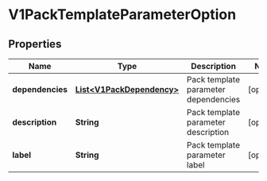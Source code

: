 # V1PackTemplateParameterOption

## Properties
Name | Type | Description | Notes
------------ | ------------- | ------------- | -------------
**dependencies** | [**List&lt;V1PackDependency&gt;**](V1PackDependency.md) | Pack template parameter dependencies |  [optional]
**description** | **String** | Pack template parameter description |  [optional]
**label** | **String** | Pack template parameter label |  [optional]
